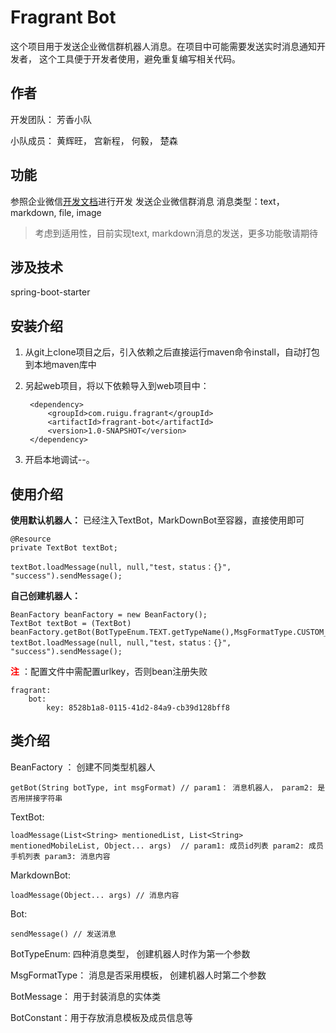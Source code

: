 # Fragrant Bot

这个项目用于发送企业微信群机器人消息。在项目中可能需要发送实时消息通知开发者， 这个工具便于开发者使用，避免重复编写相关代码。

## 作者
开发团队： 芳香小队

小队成员： 黄辉旺， 宫新程， 何毅， 楚森 

## 功能
参照企业微信[开发文档](https://work.weixin.qq.com/api/doc/90000/90136/91770 "开发文档")进行开发
发送企业微信群消息
消息类型：text， markdown, file, image
> 考虑到适用性，目前实现text, markdown消息的发送，更多功能敬请期待

## 涉及技术
spring-boot-starter
## 安装介绍
1. 从git上clone项目之后，引入依赖之后直接运行maven命令install，自动打包到本地maven库中

2. 另起web项目，将以下依赖导入到web项目中：

   
        <dependency>
            <groupId>com.ruigu.fragrant</groupId>
            <artifactId>fragrant-bot</artifactId>
            <version>1.0-SNAPSHOT</version>
        </dependency>
3. 开启本地调试--。
## 使用介绍

**使用默认机器人：** 已经注入TextBot，MarkDownBot至容器，直接使用即可
	
	@Resource
    private TextBot textBot;
	
	textBot.loadMessage(null, null,"test，status：{}", "success").sendMessage();

**自己创建机器人：**
	
	BeanFactory beanFactory = new BeanFactory();
	TextBot textBot = (TextBot) beanFactory.getBot(BotTypeEnum.TEXT.getTypeName(),MsgFormatType.CUSTOM_TEMPLATE);
	textBot.loadMessage(null, null,"test，status：{}", "success").sendMessage();


<font color='red'> **注** </font>：配置文件中需配置urlkey，否则bean注册失败
	
	fragrant:
		bot:
			key: 8528b1a8-0115-41d2-84a9-cb39d128bff8

## 类介绍
BeanFactory ： 创建不同类型机器人
	
	getBot(String botType, int msgFormat) // param1： 消息机器人， param2: 是否用拼接字符串
TextBot: 
	
	loadMessage(List<String> mentionedList, List<String> mentionedMobileList, Object... args)  // param1: 成员id列表 param2: 成员手机列表 param3: 消息内容
MarkdownBot: 
	
	loadMessage(Object... args) // 消息内容
Bot: 
	
	sendMessage() // 发送消息

BotTypeEnum: 四种消息类型， 创建机器人时作为第一个参数

MsgFormatType： 消息是否采用模板， 创建机器人时第二个参数

BotMessage： 用于封装消息的实体类

BotConstant：用于存放消息模板及成员信息等




